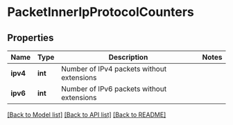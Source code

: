 # PacketInnerIpProtocolCounters

## Properties
Name | Type | Description | Notes
------------ | ------------- | ------------- | -------------
**ipv4** | **int** | Number of IPv4 packets without extensions | 
**ipv6** | **int** | Number of IPv6 packets without extensions | 

[[Back to Model list]](../README.md#documentation-for-models) [[Back to API list]](../README.md#documentation-for-api-endpoints) [[Back to README]](../README.md)


